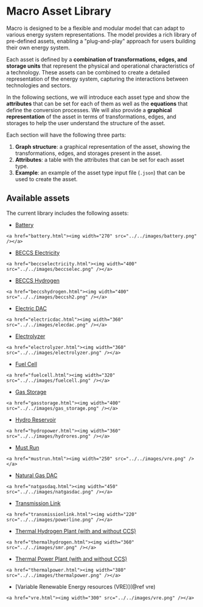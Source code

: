 # Macro Asset Library

Macro is designed to be a flexible and modular model that can adapt to various energy system representations. The model provides a rich library of pre-defined assets, enabling a "plug-and-play" approach for users building their own energy system.

Each asset is defined by a **combination of transformations, edges, and storage units** that represent the physical and operational characteristics of a technology. These assets can be combined to create a detailed representation of the energy system, capturing the interactions between technologies and sectors.

In the following sections, we will introduce each asset type and show the **attributes** that can be set for each of them as well as the **equations** that define the conversion processes. We will also provide a **graphical representation** of the asset in terms of transformations, edges, and storages to help the user understand the structure of the asset.

Each section will have the following three parts:
1. **Graph structure**: a graphical representation of the asset, showing the transformations, edges, and storages present in the asset.
2. **Attributes**: a table with the attributes that can be set for each asset type.
3. **Example**: an example of the asset type input file (`.json`) that can be used to create the asset.

## Available assets
The current library includes the following assets:

- [Battery](@ref)

```@raw html
<a href="battery.html"><img width="270" src="../../images/battery.png" /></a>
```

- [BECCS Electricity](@ref)

```@raw html
<a href="beccselectricity.html"><img width="400" src="../../images/beccselec.png" /></a>
```

- [BECCS Hydrogen](@ref)

```@raw html
<a href="beccshydrogen.html"><img width="400" src="../../images/beccsh2.png" /></a>
```

- [Electric DAC](@ref)

```@raw html
<a href="electricdac.html"><img width="360" src="../../images/elecdac.png" /></a>
```

- [Electrolyzer](@ref)

```@raw html
<a href="electrolyzer.html"><img width="360" src="../../images/electrolyzer.png" /></a>
```

- [Fuel Cell](@ref)

```@raw html
<a href="fuelcell.html"><img width="320" src="../../images/fuelcell.png" /></a>
```

- [Gas Storage](@ref)

```@raw html
<a href="gasstorage.html"><img width="400" src="../../images/gas_storage.png" /></a>
```

- [Hydro Reservoir](@ref)

```@raw html
<a href="hydropower.html"><img width="360" src="../../images/hydrores.png" /></a>
```

- [Must Run](@ref)

```@raw html
<a href="mustrun.html"><img width="250" src="../../images/vre.png" /></a>
```

- [Natural Gas DAC](@ref)

```@raw html
<a href="natgasdaq.html"><img width="450" src="../../images/natgasdac.png" /></a>
```

- [Transmission Link](@ref)

```@raw html
<a href="transmissionlink.html"><img width="220" src="../../images/powerline.png" /></a>
```

- [Thermal Hydrogen Plant (with and without CCS)](@ref)

```@raw html
<a href="thermalhydrogen.html"><img width="360" src="../../images/smr.png" /></a>
```

- [Thermal Power Plant (with and without CCS)](@ref)

```@raw html
<a href="thermalpower.html"><img width="380" src="../../images/thermalpower.png" /></a>
```

- [Variable Renewable Energy resources (VRE)](@ref vre)

```@raw html
<a href="vre.html"><img width="300" src="../../images/vre.png" /></a>
```
